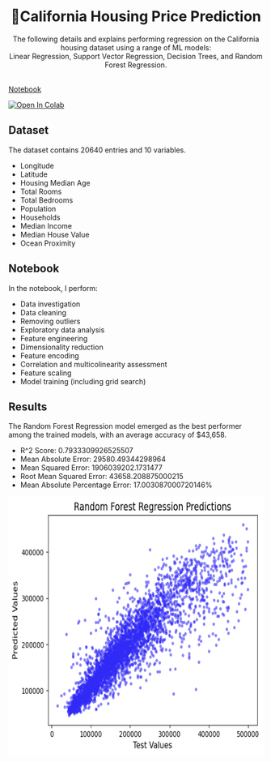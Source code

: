 <h1 align="center">🏡California Housing Price Prediction</h1>
<p align="center">The following details and explains performing regression on the California housing dataset using a range of ML models:</br>
Linear Regression, Support Vector Regression, Decision Trees, and Random Forest Regression.</br></br>

[Notebook](https://github.com/dilne/CaliforniaHousing/blob/main/California%20Housing.ipynb)

<a href="https://colab.research.google.com/github/dilne/CaliforniaHousing/blob/main/California%20Housing.ipynb" target="_blank">
  <img src="https://colab.research.google.com/assets/colab-badge.svg" alt="Open In Colab"/>
</a>

## Dataset
The dataset contains 20640 entries and 10 variables.
* Longitude
* Latitude
* Housing Median Age
* Total Rooms
* Total Bedrooms
* Population
* Households
* Median Income
* Median House Value
* Ocean Proximity

## Notebook
In the notebook, I perform:
* Data investigation
* Data cleaning
* Removing outliers
* Exploratory data analysis
* Feature engineering
* Dimensionality reduction
* Feature encoding
* Correlation and multicolinearity assessment
* Feature scaling
* Model training (including grid search) 

## Results
The Random Forest Regression model emerged as the best performer among the trained models, with an average accuracy of $43,658.

* R^2 Score: 0.7933309926525507
* Mean Absolute Error: 29580.49344298964
* Mean Squared Error: 1906039202.1731477
* Root Mean Squared Error: 43658.208875000215
* Mean Absolute Percentage Error: 17.003087000720146%

<div align="center">
  <a href="https://github.com/dilne/CaliforniaHousing/blob/main/Images/RandomForestRegressionPredictions.png" target="_blank">
    <img src="https://github.com/dilne/CaliforniaHousing/blob/main/Images/RandomForestRegressionPredictions.png" alt="Random Forest Regression Results" style="height:512px;"/>
  </a>
</div>
